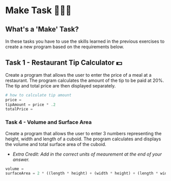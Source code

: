 # Make Task 🧑🏽‍💻

## What's a 'Make' Task?

In these tasks you have to use the skills learned in the previous exercises to create a new program based on the requirements below.

## Task 1 - Restaurant Tip Calculator 💵
Create a program that allows the user to enter the price of a meal at a restaurant. The program calculates the amount of the tip to be paid at 20%. The tip and total price are then displayed separately.

````python
# how to calculate tip amount
price = 
tipAmount = price * .2 
totalPrice = 

````

### Task 4 - Volume and Surface Area
Create a program that allows the user to enter 3 numbers representing the height, width and length of a cuboid. The program calculates and displays the volume and total surface area of the cuboid. 

- *Extra Credit: Add in the correct units of meaurement at the end of your answer.*

````python 
volume = 
surfaceArea = 2 * ((length * height) + (width * height) + (length * width))


````
